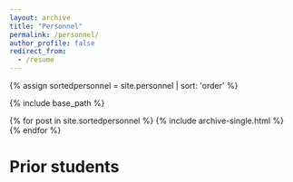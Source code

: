 ```yaml
---
layout: archive
title: "Personnel"
permalink: /personnel/
author_profile: false
redirect_from:
  - /resume
---
```

{% assign sortedpersonnel = site.personnel | sort: 'order' %}

{% include base_path %}

{% for post in site.sortedpersonnel %}
    {% include archive-single.html %}
  {% endfor %}
<br>
<!---
The PI leads a multi-disciplinary group of students:
# Graduate students
  <ul>{% for post in site.personnel-phd reversed %}
    {% include archive-single.html %}
  {% endfor %}</ul>
---> 

# Prior students

